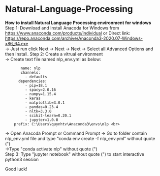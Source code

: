 # Natural-Language-Processing
<b>How to install Natural Language Processing environment for windows </b><br>
Step 1: Download and Install Anacoda for Windows from https://www.anaconda.com/products/individual or Direct link: https://repo.anaconda.com/archive/Anaconda3-2020.07-Windows-x86_64.exe <br>
    -> Just run click Next -> Next -> Next -> Select all Advanced Options and then Install.
Step 2:  Create a vitrual environment <br>
    -> Create text file named nlp_env.yml as below:
    
           name: nlp
           channels:
             - defaults
          dependencies:
             - pip=18.1
             - spacy=2.0.16
             - numpy=1.15.4
             - keras
             - matplotlib=3.0.1
             - pandas=0.23.4
             - nltk=3.3.0
             - scikit-learn=0.20.1
             - jupyter=1.0.0
        prefix: C:\Users\quynhtv\Anaconda3\envs\nlp <br>

  -> Open Anacoda Prompt or Command Prompt ->   Go to folder contain nlp_env.yml file and type "conda env create -f nlp_env.yml" without quote (")  <br>
  ->Type "conda activate nlp" without quote (")<br>
 Step 3:  Type "jupyter notebook" without quote (") to start interactive python3 session <br>

 Good luck!

